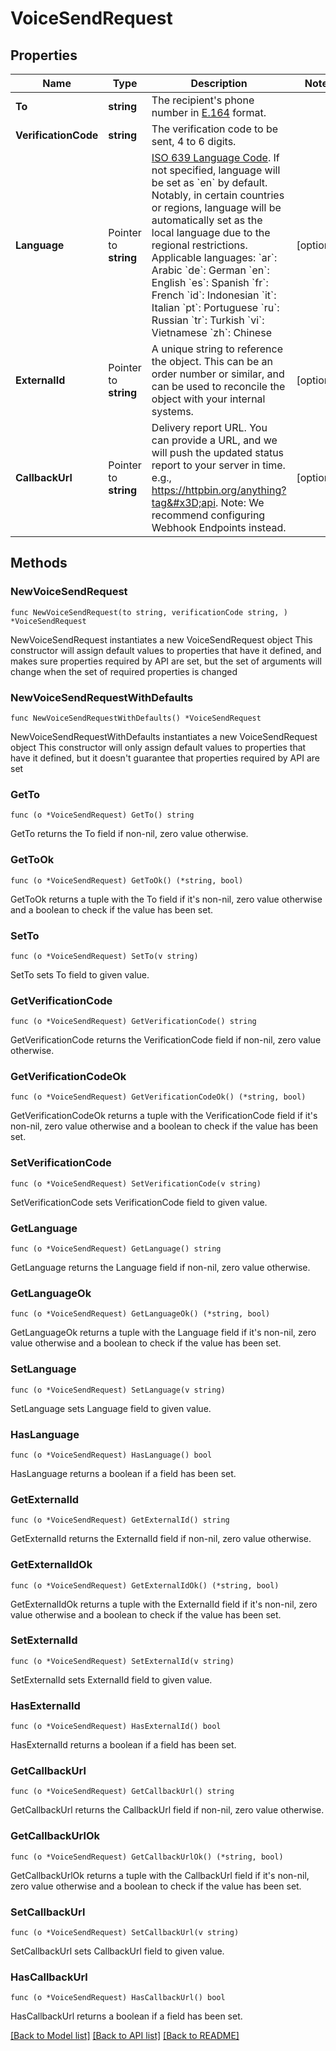 # VoiceSendRequest

## Properties

Name | Type | Description | Notes
------------ | ------------- | ------------- | -------------
**To** | **string** | The recipient&#39;s phone number in [E.164](https://en.wikipedia.org/wiki/E.164) format. | 
**VerificationCode** | **string** | The verification code to be sent, 4 to 6 digits. | 
**Language** | Pointer to **string** | [ISO 639 Language Code](https://www.iso.org/iso-639-language-codes.html). If not specified, language will be set as &#x60;en&#x60; by default. Notably, in certain countries or regions, language will be automatically set as the local language due to the regional restrictions. Applicable languages: &#x60;ar&#x60;: Arabic &#x60;de&#x60;: German &#x60;en&#x60;: English &#x60;es&#x60;: Spanish &#x60;fr&#x60;: French &#x60;id&#x60;: Indonesian &#x60;it&#x60;: Italian &#x60;pt&#x60;: Portuguese &#x60;ru&#x60;: Russian &#x60;tr&#x60;: Turkish &#x60;vi&#x60;: Vietnamese &#x60;zh&#x60;: Chinese | [optional] 
**ExternalId** | Pointer to **string** | A unique string to reference the object. This can be an order number or similar, and can be used to reconcile the object with your internal systems. | [optional] 
**CallbackUrl** | Pointer to **string** | Delivery report URL. You can provide a URL, and we will push the updated status report to your server in time. e.g., https://httpbin.org/anything?tag&#x3D;api. Note: We recommend configuring Webhook Endpoints instead. | [optional] 

## Methods

### NewVoiceSendRequest

`func NewVoiceSendRequest(to string, verificationCode string, ) *VoiceSendRequest`

NewVoiceSendRequest instantiates a new VoiceSendRequest object
This constructor will assign default values to properties that have it defined,
and makes sure properties required by API are set, but the set of arguments
will change when the set of required properties is changed

### NewVoiceSendRequestWithDefaults

`func NewVoiceSendRequestWithDefaults() *VoiceSendRequest`

NewVoiceSendRequestWithDefaults instantiates a new VoiceSendRequest object
This constructor will only assign default values to properties that have it defined,
but it doesn't guarantee that properties required by API are set

### GetTo

`func (o *VoiceSendRequest) GetTo() string`

GetTo returns the To field if non-nil, zero value otherwise.

### GetToOk

`func (o *VoiceSendRequest) GetToOk() (*string, bool)`

GetToOk returns a tuple with the To field if it's non-nil, zero value otherwise
and a boolean to check if the value has been set.

### SetTo

`func (o *VoiceSendRequest) SetTo(v string)`

SetTo sets To field to given value.


### GetVerificationCode

`func (o *VoiceSendRequest) GetVerificationCode() string`

GetVerificationCode returns the VerificationCode field if non-nil, zero value otherwise.

### GetVerificationCodeOk

`func (o *VoiceSendRequest) GetVerificationCodeOk() (*string, bool)`

GetVerificationCodeOk returns a tuple with the VerificationCode field if it's non-nil, zero value otherwise
and a boolean to check if the value has been set.

### SetVerificationCode

`func (o *VoiceSendRequest) SetVerificationCode(v string)`

SetVerificationCode sets VerificationCode field to given value.


### GetLanguage

`func (o *VoiceSendRequest) GetLanguage() string`

GetLanguage returns the Language field if non-nil, zero value otherwise.

### GetLanguageOk

`func (o *VoiceSendRequest) GetLanguageOk() (*string, bool)`

GetLanguageOk returns a tuple with the Language field if it's non-nil, zero value otherwise
and a boolean to check if the value has been set.

### SetLanguage

`func (o *VoiceSendRequest) SetLanguage(v string)`

SetLanguage sets Language field to given value.

### HasLanguage

`func (o *VoiceSendRequest) HasLanguage() bool`

HasLanguage returns a boolean if a field has been set.

### GetExternalId

`func (o *VoiceSendRequest) GetExternalId() string`

GetExternalId returns the ExternalId field if non-nil, zero value otherwise.

### GetExternalIdOk

`func (o *VoiceSendRequest) GetExternalIdOk() (*string, bool)`

GetExternalIdOk returns a tuple with the ExternalId field if it's non-nil, zero value otherwise
and a boolean to check if the value has been set.

### SetExternalId

`func (o *VoiceSendRequest) SetExternalId(v string)`

SetExternalId sets ExternalId field to given value.

### HasExternalId

`func (o *VoiceSendRequest) HasExternalId() bool`

HasExternalId returns a boolean if a field has been set.

### GetCallbackUrl

`func (o *VoiceSendRequest) GetCallbackUrl() string`

GetCallbackUrl returns the CallbackUrl field if non-nil, zero value otherwise.

### GetCallbackUrlOk

`func (o *VoiceSendRequest) GetCallbackUrlOk() (*string, bool)`

GetCallbackUrlOk returns a tuple with the CallbackUrl field if it's non-nil, zero value otherwise
and a boolean to check if the value has been set.

### SetCallbackUrl

`func (o *VoiceSendRequest) SetCallbackUrl(v string)`

SetCallbackUrl sets CallbackUrl field to given value.

### HasCallbackUrl

`func (o *VoiceSendRequest) HasCallbackUrl() bool`

HasCallbackUrl returns a boolean if a field has been set.


[[Back to Model list]](../README.md#documentation-for-models) [[Back to API list]](../README.md#documentation-for-api-endpoints) [[Back to README]](../README.md)
